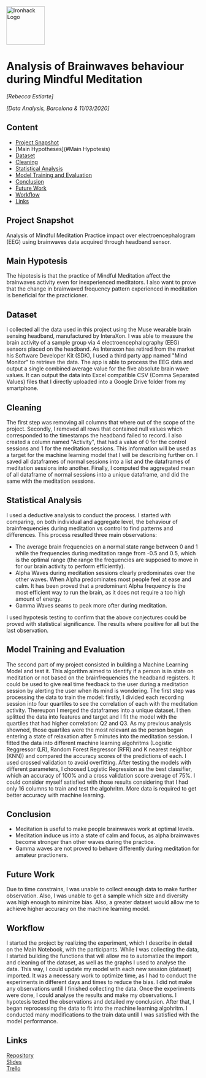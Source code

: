<img src="https://bit.ly/2VnXWr2" alt="Ironhack Logo" width="100"/>

# Analysis of Brainwaves behaviour during Mindful Meditation
*[Rebecca Estiarte]*

*[Data Analysis, Barcelona & 11/03/2020]*

## Content
- [Project Snapshot](#project-snapshot)
- [Main Hypotheses](#Main Hypotesis)
- [Dataset](#dataset)
- [Cleaning](#cleaning)
- [Statistical Analysis](#analysis)
- [Model Training and Evaluation](#model-training-and-evaluation)
- [Conclusion](#conclusion)
- [Future Work](#future-work)
- [Workflow](#workflow)
- [Links](#links)

## Project Snapshot
Analysis of Mindful Meditation Practice impact over electroencephalogram (EEG) using brainwaves data acquired through headband sensor.

## Main Hypotesis
The hipotesis is that the practice of Mindful Meditation affect the brainwaves activity even for inexperienced meditators. I also want to prove that the change in brainwaved frequency pattern experienced in meditation is beneficial for the practicioner.

## Dataset
I collected all the data used in this project using the Muse wearable brain sensing headband, manufactured by InteraXon. I was able to measure the brain activity of a sample group via 4 electroencephalography (EEG) sensors placed on the headband. As Interaxon has retired from the market his Software Developer Kit (SDK), I used a third party app named "Mind Monitor" to retrieve the data. The app is able to process the EEG data and output a single combined average value for the five absolute brain wave values. It can output the data into Excel compatible CSV (Comma Separated Values) files that I directly uploaded into a Google Drive folder from my smartphone.

## Cleaning
The first step was removing all columns that where out of the scope of the project. Secondly, I removed all rows that contained null values which corresponded to the timestamps the headband failed to record. I also created a column named "Activity", that had a value of 0 for the control sessions and 1 for the meditation sessions. This information will be used as a target for the machine learning model that I will be describing further on. I saved all dataframes of normal sessions into a list and the dataframes of meditation sessions into another. Finally, I computed the aggregated mean of all dataframe of normal sessions into a unique dataframe, and did the same with the meditation sessions.

## Statistical Analysis
I used a deductive analysis to conduct the process. I started with comparing, on both individual and aggregate level, the behaviour of brainfrequencies during meditation vs control to find patterns and differences. This process resulted three main observations: 

* The average brain frequencies on a normal state range between 0 and 1 while the frequencies during meditation range from -0.5 and 0.5, which is the optimal range (the range the frequencies are supposed to move in for our brain activity to perform efficiently). 
* Alpha Waves during meditation sessions clearly predominates over the other waves. When Alpha predominates most people feel at ease and calm. It has been proved that a predominant Alpha frequency is the most efficient way to run the brain, as it does not require a too high amount of energy.
*  Gamma Waves seams to peak more ofter during meditation.

I used hypotesis testing to confirm that the above conjectures could be proved with statistical significance. The results where positive for all but the last observation.

## Model Training and Evaluation

The second part of my project consisted in building a Machine Learning Model and test it. This algorithm aimed to identify if a person is in state on meditation or not based on the brainfrequencies the headband registers. It could be used to give real time feedback to the user during a meditation session by alerting the user when its mind is wondering. The first step was processing the data to train the model: firstly, I divided each recording session into four quartiles to see the correlation of each with the meditation activity. Thereupon I merged the dataframes into a unique dataset. I then splitted the data into features and target and I fit the model with the quartiles that had higher correlation: Q2 and Q3. As my previous analysis showned, those quartiles were the most relevant as the person began entering a state of relaxation after 5 minutes into the meditation session. I fitted the data into different machine learning algohritms (Logistic Reggressor (LR), Random Forest Regressor (RFR) and K nearest neighbor (KNN)) and compared the accuracy scores of the predictions of each. I used crossed validation to avoid overfitting. After testing the models with different parameters, I choosed Logistic Regression as the best classifier, which an accuracy of 100% and a cross validation score average of 75%. I could consider myself satisfied with those results considering that I had only 16 columns to train and test the algohritm. More data is required to get better accuracy with machine learning. 

## Conclusion
* Meditation is useful to make people brainwaves work at optimal levels.
* Meditation induce us into a state of calm and focus, as alpha brainwaves become stronger than other waves during the practice.
* Gamma waves are not proved to behave differently during meditation for amateur practioners.

## Future Work
Due to time constrains, I was unable to collect enough data to make further observation. Also, I was unable to get a sample which size and diversity was high enough to minimize bias. Also, a greater dataset would allow me to achieve higher accuracy on the machine learning model.

## Workflow
I started the project by realizing the experiment, which I describe in detail on the Main Notebook, with the participants. While I was collecting the data, I started building the functions that will allow me to automatize the import and cleaning of the dataset, as well as the graphs I used to analyse the data. This way, I could update my model with each new session (dataset) imported. It was a necessary work to optimize time, as I had to conduct the experiments in different days and times to reduce the bias. I did not make any observations untill I finished collecting the data. Once the experiments were done, I could analyse the results and make my observations. I hypotesis tested the observations and detailed my conclusion. After that, I began reprocessing the data to fit into the machine learning algohritm. I conducted many modifications to the train data untill I was satisfied with the model performance.

## Links

[Repository](https://github.com/)  
[Slides](https://slides.com/)  
[Trello](https://trello.com/en)  
